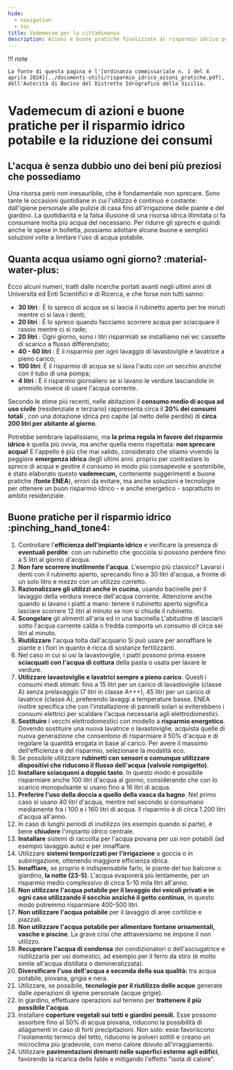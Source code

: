 ```yaml
---
hide:
  - navigation
  - toc
title: Vademecum per la cittadinanza
description: Azioni e buone pratiche finalizzate al risparmio idrico potabile ed alla riduzione dei consumi
---
```


!!! note

    La fonte di questa pagina è l'[ordinanza commissariale n. 1 del 4 aprile 2024](../documenti-utili/risparmio_idrico_azioni_pratiche.pdf), dell'Autorità di Bacino del Distretto Idrografico della Sicilia.

# Vademecum di azioni e buone pratiche per il risparmio idrico potabile e la riduzione dei consumi

## L'acqua è senza dubbio uno dei beni più preziosi che possediamo 

Una risorsa però non inesauribile, che è fondamentale non sprecare. Sono tante le occasioni quotidiane in cui l'utilizzo è
continuo e costante: dall'igiene personale alle pulizie di casa fino all'irrigazione delle piante e del giardino.
La quotidianità e la falsa illusione di una risorsa idrica illimitata ci fa consumare molta più acqua del
necessario. Per ridurre gli sprechi e quindi anche le spese in bolletta, possiamo adottare alcune buone e
semplici soluzioni volte a limitare l'uso di acqua potabile.

## Quanta acqua usiamo ogni giorno? :material-water-plus:

Ecco alcuni numeri, tratti dalle ricerche portati avanti negli ultimi anni di Università ed Enti Scientifici e di Ricerca, e che forse non tutti sanno:

- **30 litri** : È lo spreco di acqua se si lascia il rubinetto aperto per tre minuti mentre ci si lava i denti;
- **20 litri** : È lo spreco quando facciamo scorrere acqua per sciacquare il rasoio mentre ci si rade;
- **20 litri** : Ogni giorno, sono i litri risparmiati se installiamo nei wc cassette di scarico a flusso differenziato;
- **40 - 60 litri** : È il risparmio per ogni lavaggio di lavastoviglie e lavatrice a pieno carico;
- **100 litri**: È il risparmio di acqua se si lava l'auto con un secchio anziché con il tubo di una pompa;
- **4 litri** : È il risparmio giornaliero se si lavano le verdure lasciandole in ammollo invece di usare l'acqua corrente.

Secondo le stime più recenti, nelle abitazioni il **consumo medio di acqua ad uso civile** (residenziale e
terziario) rappresenta circa il **20% dei consumi totali** , con una dotazione idrica pro capite (al netto delle
perdite) di **circa 200 litri per abitante al giorno**.

Potrebbe sembrare lapalissiano, ma **la prima regola in favore del risparmio idrico** è quella più ovvia,
ma anche quella meno rispettata: **non sprecare acqua!** E l'appello è più che mai valido, considerato che
stiamo vivendo la peggiore **emergenza idrica** degli ultimi anni. proprio per contrastare lo spreco di
acqua e gestire il consumo in modo più consapevole e sostenibile, è stato elaborato
questo **vademecum,** contenente suggerimenti e buone pratiche (**fonte ENEA**), errori da evitare, ma anche soluzioni
e tecnologie per ottenere un buon risparmio idrico - e anche energetico - soprattutto in ambito
residenziale.

## Buone pratiche per il risparmio idrico :pinching_hand_tone4:

1. Controllare l'**efficienza dell'impianto idrico** e verificare la presenza di **eventuali perdite**: con un rubinetto che gocciola si possono perdere fino a 5 litri al giorno d'acqua.
2. **Non fare scorrere inutilmente l'acqua**. L'esempio più classico? Lavarsi i denti con il rubinetto aperto, sprecando fino a 30 litri d'acqua, a fronte di un solo litro e mezzo con un utilizzo corretto.
3. **Razionalizzare gli utilizzi anche in cucina**, usando bacinelle per il lavaggio della verdura invece dell'acqua corrente. Attenzione anche quando si lavano i piatti a mano: tenere il rubinetto aperto significa lasciare scorrere 12 litri al minuto se non si chiude il rubinetto.
4. **Scongelare** gli alimenti all'aria ed in una bacinella L'abitudine di lasciarli sotto l'acqua corrente calda o fredda comporta un consumo di circa sei litri al minuto.
5. **Riutilizzare** l'acqua tolta dall'acquario Si può usare per annaffiare le piante e i fiori in quanto è ricca di sostanze fertilizzanti.
6. Nel caso in cui si usi la lavastoviglie, i piatti possono prima essere **sciacquati con l'acqua di cottura** della pasta o usata per lavare le verdure.
7. **Utilizzare lavastoviglie e lavatrici sempre a pieno carico**. Questi i consumi medi stimati: fino a 15 litri per un carico di lavastoviglie (classe A) senza prelavaggio (7 litri in classe A+++), 45 litri per un carico di lavatrice (classe A), preferendo lavaggi a temperature basse. ENEA inoltre specifica che con l'installazione di pannelli solari si eviterebbero i consumi elettrici per scaldare l'acqua necessaria agli elettrodomestici.
8. **Sostituire** i vecchi elettrodomestici con modello a **risparmio energetico**. Dovendo sostituire una nuova lavatrice o lavastoviglie, acquista quelle di nuova generazione che consentono di risparmiare il 50% d'acqua e di regolare la quantità erogata in base al carico. Per avere il massimo dell'efficienza e del risparmio, selezionare la modalità eco.
9. Se possibile utilizzare **rubinetti con sensori o comunque utilizzare dispositivi che riducono il flusso dell'acqua (valvole rompigetto)**.
10. **Installare sciacquoni a doppio tasto**. In questo modo è possibile risparmiare anche 100 litri d'acqua al giorno, considerando che con lo scarico monopulsante si usano fino a 16 litri di acqua.
11. **Preferire l'uso della doccia a quello della vasca da bagno**. Nel primo caso si usano 40 litri d'acqua, mentre nel secondo si consumano mediamente fra i 100 e i 160 litri di acqua. Il risparmio è di circa 1.200 litri d'acqua all'anno.
12. In caso di lunghi periodi di inutilizzo (es esempio quando si parte), è bene **chiudere** l'impianto idrico centrale.
13. **Installare** sistemi di raccolta per l'acqua piovana per usi non potabili (ad esempio lavaggio auto) e per innaffiare.
14. Utilizzare **sistemi temporizzati per l'irrigazione** a goccia o in subirrigazione, ottenendo maggiore efficienza idrica.
15. **Innaffiare,** se proprio è indispensabile farlo, le piante del tuo balcone o giardino, **la notte (23-5)**. L'acqua evaporerà più lentamente, per un risparmio medio complessivo di circa 5-10 mila litri all'anno.
16. **Non utilizzare l'acqua potabile per il lavaggio dei veicoli privati e in ogni caso utilizzando il secchio anziché il getto continuo**, in questo modo potremmo risparmiare 400-500 litri.
17. **Non utilizzare l'acqua potabile** per il lavaggio di aree cortilizie e piazzali.
18. **Non utilizzare l'acqua potabile per alimentare fontane ornamentali, vasche e piscine**. La grave crisi che attraversiamo ne impone il non utilizzo.
19. **Recuperare l'acqua di condensa** dei condizionatori o dell'asciugatrice e riutilizzarla per usi domestici, ad esempio per il ferro da stiro (è molto simile all'acqua distillata o demineralizzata).
20. **Diversificare l'uso dell'acqua a seconda della sua qualità:** tra acqua potabile, piovana, grigia e nera.
21. Utilizzare, se possibile, **tecnologie per il riutilizzo delle acque** generate dalle operazioni di igiene personale (acque grigie).
22. In giardino, effettuare operazioni sul terreno per **trattenere il più possibile l'acqua**.
23. Installare **coperture vegetali sui tetti e giardini pensili.** Esse possono assorbire fino al 50% di acqua piovana, riducono la possibilità di allagamenti in caso di forti precipitazioni. Non solo: esse favoriscono l'isolamento termico del tetto, riducono le polveri sottili e creano un microclima più gradevole, con meno calore dovuto all'irraggiamento.
24. Utilizzare **pavimentazioni drenanti nelle superfici esterne agli edifici**, favorendo la ricarica delle falde e mitigando l'effetto "isola di calore".
